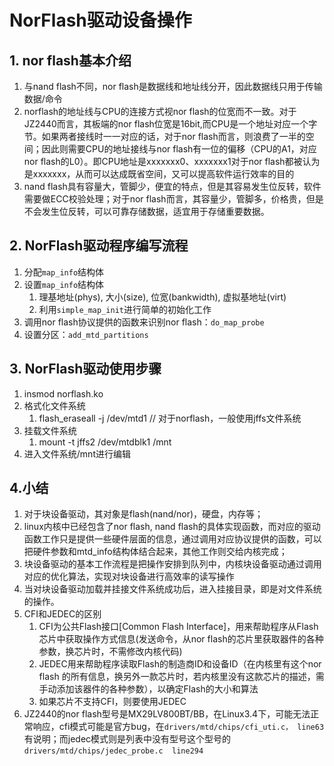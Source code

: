 # NorFlash驱动设备操作
## 1. nor flash基本介绍
1. 与nand flash不同，nor flash是数据线和地址线分开，因此数据线只用于传输数据/命令
2. norflash的地址线与CPU的连接方式视nor flash的位宽而不一致。对于JZ2440而言，其板端的nor flash位宽是16bit,而CPU是一个地址对应一个字节。如果两者接线时一一对应的话，对于nor flash而言，则浪费了一半的空间；因此则需要CPU的地址接线与nor flash有一位的偏移（CPU的A1，对应nor flash的L0）。即CPU地址是xxxxxxx0、xxxxxxx1对于nor flash都被认为是xxxxxxx，从而可以达成既省空间，又可以提高软件运行效率的目的
3. nand flash具有容量大，管脚少，便宜的特点，但是其容易发生位反转，软件需要做ECC校验处理；对于nor flash而言，其容量少，管脚多，价格贵，但是不会发生位反转，可以可靠存储数据，适宜用于存储重要数据。

## 2. NorFlash驱动程序编写流程
1. 分配`map_info`结构体
2. 设置`map_info`结构体
   1. 理基地址(phys), 大小(size), 位宽(bankwidth), 虚拟基地址(virt)
   2. 利用`simple_map_init`进行简单的初始化工作
3. 调用nor flash协议提供的函数来识别nor flash：`do_map_probe`
4. 设置分区：`add_mtd_partitions`

## 3. NorFlash驱动使用步骤
1. insmod norflash.ko
2. 格式化文件系统
   1. flash_eraseall -j /dev/mtd1           // 对于norflash，一般使用jffs文件系统
3. 挂载文件系统
   1. mount -t jffs2 /dev/mtdblk1 /mnt
4. 进入文件系统/mnt进行编辑

## 4.小结
1. 对于块设备驱动，其对象是flash(nand/nor)，硬盘，内存等；
2. linux内核中已经包含了nor flash, nand flash的具体实现函数，而对应的驱动函数工作只是提供一些硬件层面的信息，通过调用对应协议提供的函数，可以把硬件参数和mtd_info结构体结合起来，其他工作则交给内核完成；
3. 块设备驱动的基本工作流程是把操作安排到队列中，内核块设备驱动通过调用对应的优化算法，实现对块设备进行高效率的读写操作
4. 当对块设备驱动加载并挂接文件系统成功后，进入挂接目录，即是对文件系统的操作。
5. CFI和JEDEC的区别
   1. CFI为公共Flash接口[Common Flash Interface]，用来帮助程序从Flash芯片中获取操作方式信息(发送命令，从nor flash的芯片里获取器件的各种参数，换芯片时，不需修改内核代码)
   2. JEDEC用来帮助程序读取Flash的制造商ID和设备ID（在内核里有这个nor flash 的所有信息，换另外一款芯片时，若内核里没有这款芯片的描述，需手动添加该器件的各种参数），以确定Flash的大小和算法
   3. 如果芯片不支持CFI，则要使用JEDEC
6. JZ2440的nor flash型号是MX29LV800BT/BB，在Linux3.4下，可能无法正常响应，cfi模式可能是官方bug，在`drivers/mtd/chips/cfi_uti.c， line63`有说明；而jedec模式则是列表中没有型号这个型号的`drivers/mtd/chips/jedec_probe.c  line294`
